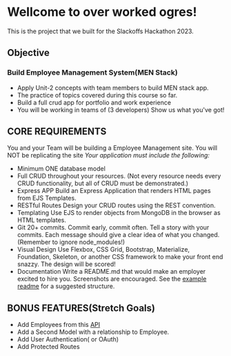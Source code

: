 # Wellcome to over worked ogres!

This is the project that we built for the Slackoffs Hackathon 2023. 


## Objective
### Build Employee Management System(MEN Stack)

- Apply Unit-2 concepts with team members to build MEN stack app.
- The practice of topics covered during this course so far.
- Build a full crud app for portfolio and work experience 
- You will be working in teams of (3 developers) Show us what you've got!

## CORE REQUIREMENTS
You and your Team will be building a Employee Management site. You will NOT be replicating the site 
_Your application must include the following:_
- Minimum ONE database model 
- Full CRUD throughout your resources. (Not every resource needs every CRUD functionality, but all of CRUD must be demonstrated.)
- Express APP Build an Express Application that renders HTML pages from EJS Templates.
- RESTful Routes Design your CRUD routes using the REST convention.
- Templating Use EJS to render objects from MongoDB in the browser as HTML templates.
- Git 20+ commits. Commit early, commit often. Tell a story with your commits. Each message should give a clear idea of what you changed. (Remember to ignore node_modules!)
- Visual Design Use Flexbox, CSS Grid, Bootstrap, Materialize, Foundation, Skeleton, or another CSS framework to make your front end snazzy. The design will be scored!
- Documentation Write a README.md that would make an employer excited to hire you. Screenshots are encouraged. See the [example readme](https://git.generalassemb.ly/WC-SEI-322/Project-Node-Reverse-Engineer/blob/master/example-readme.md) for a suggested structure.

## BONUS FEATURES(Stretch Goals) 
- Add Employees from this [API](https://reqres.in/api/users/)
- Add a Second Model with a relationship to Employee.
- Add User Authentication( or OAuth)
- Add Protected Routes 

